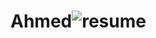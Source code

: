 # Ahmed![resume](https://user-images.githubusercontent.com/123183212/215941572-91f2f0ac-9d9e-47de-bc28-c63fe31f8889.png)
